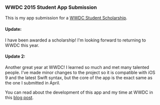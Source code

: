 ### WWDC 2015 Student App Submission

This is my app submission for a [WWDC Student Scholarship](https://developer.apple.com/wwdc/scholarships/).  

#### Update:
I have been awarded a scholarship! I'm looking forward to returning to WWDC this year.   

#### Update 2:
Another great year at WWDC! I learned so much and met many talented people. I've made minor changes to the project so it is compatible with iOS 9 and the latest Swift syntax, but the core of the app is the exact same as the one I submitted in April.

You can read about the development of this app and my time at WWDC in this [blog post](http://melinysh.me/wwdc,/apple,/swift/2015/07/27/wwdc-2015-experience.html).
